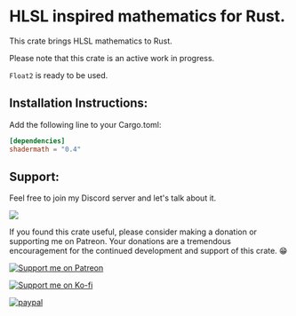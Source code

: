 # HLSL inspired mathematics for Rust.

This crate brings HLSL mathematics to Rust.

Please note that this crate is an active work in progress.

`Float2` is ready to be used.

## Installation Instructions:

Add the following line to your Cargo.toml:

```toml
[dependencies]
shadermath = "0.4"
```

## Support:

Feel free to join my Discord server and let's talk about it.

[![](https://dcbadge.vercel.app/api/server/sKEvrBwHtq)](https://discord.gg/sKEvrBwHtq)

If you found this crate useful, please consider making a donation or supporting me on Patreon. Your donations are a tremendous encouragement for the continued development and support of this crate. 😁

[![Support me on Patreon](https://img.shields.io/endpoint.svg?url=https%3A%2F%2Fshieldsio-patreon.vercel.app%2Fapi%3Fusername%3Dhenrydejongh%26type%3Dpatrons&style=for-the-badge)](https://patreon.com/henrydejongh)

[![Support me on Ko-fi](https://a11ybadges.com/badge?logo=kofi)](https://ko-fi.com/henry00)

[![paypal](https://www.paypalobjects.com/en_US/i/btn/btn_donateCC_LG.gif)](https://paypal.me/henrydejongh)
